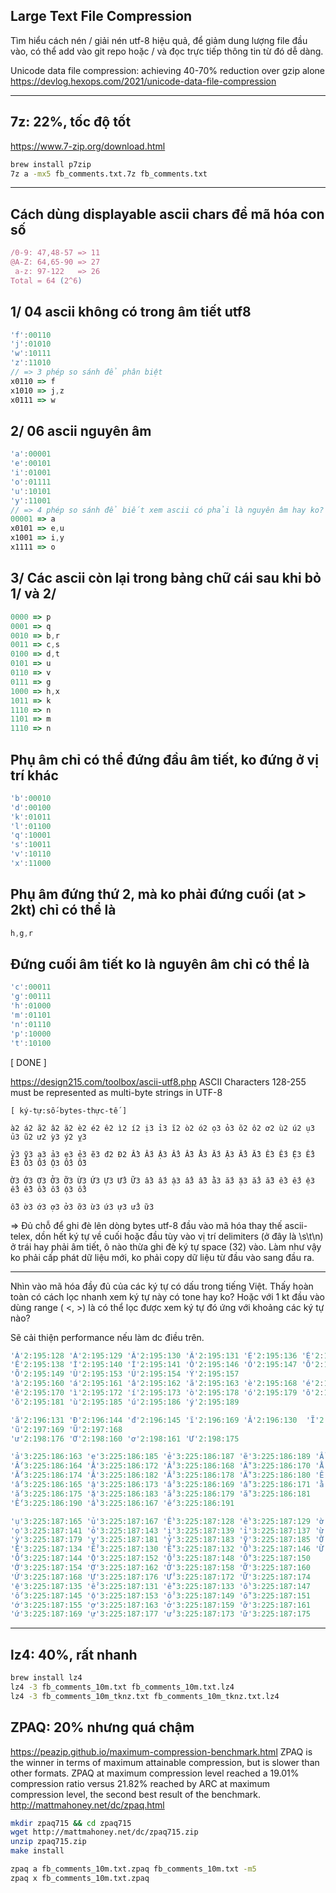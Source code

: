 ## Large Text File Compression

Tìm hiểu cách nén / giải nén utf-8 hiệu quả, để giảm dung lượng file đầu vào, có thể add vào git repo hoặc / và đọc trực tiếp thông tin từ đó dễ dàng.

Unicode data file compression: achieving 40-70% reduction over gzip alone
https://devlog.hexops.com/2021/unicode-data-file-compression

- - -

## 7z: 22%, tốc độ tốt
https://www.7-zip.org/download.html
```sh
brew install p7zip
7z a -mx5 fb_comments.txt.7z fb_comments.txt
```

- - -

## Cách dùng displayable ascii chars để mã hóa con số

```js
/0-9: 47,48-57 => 11
@A-Z: 64,65-90 => 27
 a-z: 97-122   => 26
Total = 64 (2^6)
```

## 1/ 04 ascii không có trong âm tiết utf8
```js
'f':00110
'j':01010
'w':10111
'z':11010
// => 3 phép so sánh để phân biệt
x0110 => f
x1010 => j,z
x0111 => w
```
## 2/ 06 ascii nguyên âm
```js
'a':00001
'e':00101
'i':01001
'o':01111
'u':10101
'y':11001
// => 4 phép so sánh để biết xem ascii có phải là nguyên âm hay ko?
00001 => a
x0101 => e,u
x1001 => i,y
x1111 => o
```
## 3/ Các ascii còn lại trong bảng chữ cái sau khi bỏ 1/ và 2/
```js
0000 => p
0001 => q
0010 => b,r
0011 => c,s
0100 => d,t
0101 => u
0110 => v
0111 => g
1000 => h,x
1011 => k
1110 => n
1101 => m
1110 => n
```
## Phụ âm chỉ có thể đứng đầu âm tiết, ko đứng ở vị trí khác
```js
'b':00010
'd':00100
'k':01011
'l':01100
'q':10001
's':10011
'v':10110
'x':11000
```

## Phụ âm đứng thứ 2, mà ko phải đứng cuối (at > 2kt) chỉ có thể là
```js
h,g,r
```
## Đứng cuối âm tiết ko là nguyên âm chỉ có thể là
```js
'c':00011
'g':00111
'h':01000
'm':01101
'n':01110
'p':10000
't':10100
```

[ DONE ]

https://design215.com/toolbox/ascii-utf8.php
ASCII Characters 128-255 must be represented as multi-byte strings in UTF-8

```
[ ký-tự:số-bytes-thực-tế ]

à2 á2 ã2 â2 ă2 è2 é2 ê2 ì2 í2 ị3 ỉ3 ĩ2 ò2 ó2 ọ3 ỏ3 õ2 ô2 ơ2 ù2 ú2 ụ3 ủ3 ũ2 ư2 ỳ3 ý2 ỵ3 

ỷ3 ỹ3 ạ3 ả3 ẹ3 ẻ3 ẽ3 đ2 Đ2 Ầ3 Ấ3 Ậ3 Ẩ3 Ẫ3 Ằ3 Ắ3 Ặ3 Ẳ3 Ẵ3 Ề3 Ế3 Ệ3 Ể3 Ễ3 Ồ3 Ố3 Ộ3 Ổ3 Ỗ3 

Ờ3 Ớ3 Ợ3 Ở3 Ỡ3 Ừ3 Ứ3 Ự3 Ử3 Ữ3 ầ3 ấ3 ậ3 ẩ3 ẫ3 ằ3 ắ3 ặ3 ẳ3 ẵ3 ề3 ế3 ệ3 ể3 ễ3 ồ3 ố3 ộ3 ổ3 

ỗ3 ờ3 ớ3 ợ3 ở3 ỡ3 ừ3 ứ3 ự3 ử3 ữ3
```

=> Đủ chỗ để ghi đè lên dòng bytes utf-8 đầu vào mã hóa thay thế ascii-telex, dồn hết ký tự về cuối hoặc đầu tùy vào vị trí delimiters (ở đây là \s\t\n) ở trái hay phải âm tiết, ô nào thừa ghi đè ký tự space (32) vào. Làm như vậy ko phải cấp phát dữ liệu mới, ko phải copy dữ liệu từ đầu vào sang đầu ra.

- - -

Nhìn vào mã hóa đầy đủ của các ký tự có dấu trong tiếng Việt. Thấy hoàn toàn có cách lọc nhanh xem ký tự này có tone hay ko? Hoặc với 1 kt đầu vào dùng range ( <, >) là có thể lọc được xem ký tự đó ứng với khoảng các ký tự nào?

Sẽ cải thiện performance nếu làm dc điều trên.

```js
'À'2:195:128 'Á'2:195:129 'Â'2:195:130 'Ã'2:195:131 'È'2:195:136 'É'2:195:137 
'Ê'2:195:138 'Ì'2:195:140 'Í'2:195:141 'Ò'2:195:146 'Ó'2:195:147 'Ô'2:195:148 
'Õ'2:195:149 'Ù'2:195:153 'Ú'2:195:154 'Ý'2:195:157 
'à'2:195:160 'á'2:195:161 'â'2:195:162 'ã'2:195:163 'è'2:195:168 'é'2:195:169
'ê'2:195:170 'ì'2:195:172 'í'2:195:173 'ò'2:195:178 'ó'2:195:179 'ô'2:195:180
'õ'2:195:181 'ù'2:195:185 'ú'2:195:186 'ý'2:195:189

'ă'2:196:131 'Đ'2:196:144 'đ'2:196:145 'ĩ'2:196:169 'Ă'2:196:130  'Ĩ'2:196:168 
'ũ'2:197:169 'Ũ'2:197:168
'ư'2:198:176 'Ơ'2:198:160 'ơ'2:198:161 'Ư'2:198:175

'ả'3:225:186:163 'ẹ'3:225:186:185 'ẻ'3:225:186:187 'ẽ'3:225:186:189 'Ầ'3:225:186:166
'Ấ'3:225:186:164 'Ậ'3:225:186:172 'Ẩ'3:225:186:168 'Ẫ'3:225:186:170 'Ằ'3:225:186:176
'Ắ'3:225:186:174 'Ặ'3:225:186:182 'Ẳ'3:225:186:178 'Ẵ'3:225:186:180 'Ế'3:225:186:190
'ấ'3:225:186:165 'ậ'3:225:186:173 'ẩ'3:225:186:169 'ẫ'3:225:186:171 'ằ'3:225:186:177
'ắ'3:225:186:175 'ặ'3:225:186:183 'ẳ'3:225:186:179 'ẵ'3:225:186:181
'Ế'3:225:186:190 'ầ'3:225:186:167 'ế'3:225:186:191

'ụ'3:225:187:165 'ủ'3:225:187:167 'Ề'3:225:187:128 'ề'3:225:187:129 'ờ'3:225:187:157
'ọ'3:225:187:141 'ỏ'3:225:187:143 'ị'3:225:187:139 'ỉ'3:225:187:137 'ừ'3:225:187:171
'ỳ'3:225:187:179 'ỵ'3:225:187:181 'ỷ'3:225:187:183 'ỹ'3:225:187:185 'Ờ'3:225:187:156
'Ệ'3:225:187:134 'Ể'3:225:187:130 'Ễ'3:225:187:132 'Ồ'3:225:187:146 'Ừ'3:225:187:170
'Ố'3:225:187:144 'Ộ'3:225:187:152 'Ổ'3:225:187:148 'Ỗ'3:225:187:150
'Ớ'3:225:187:154 'Ợ'3:225:187:162 'Ở'3:225:187:158 'Ỡ'3:225:187:160
'Ứ'3:225:187:168 'Ự'3:225:187:176 'Ử'3:225:187:172 'Ữ'3:225:187:174
'ệ'3:225:187:135 'ể'3:225:187:131 'ễ'3:225:187:133 'ồ'3:225:187:147
'ố'3:225:187:145 'ộ'3:225:187:153 'ổ'3:225:187:149 'ỗ'3:225:187:151
'ớ'3:225:187:155 'ợ'3:225:187:163 'ở'3:225:187:159 'ỡ'3:225:187:161
'ứ'3:225:187:169 'ự'3:225:187:177 'ử'3:225:187:173 'ữ'3:225:187:175
```

- - -

## lz4: 40%, rất nhanh
```sh
brew install lz4
lz4 -3 fb_comments_10m.txt fb_comments_10m.txt.lz4
lz4 -3 fb_comments_10m_tknz.txt fb_comments_10m_tknz.txt.lz4
````

## ZPAQ: 20% nhưng quá chậm
https://peazip.github.io/maximum-compression-benchmark.html
ZPAQ is the winner in terms of maximum attainable compression, but is slower than other formats. ZPAQ at maximum compression level reached a 19.01% compression ratio versus 21.82% reached by ARC at maximum compression level, the second best result of the benchmark.
http://mattmahoney.net/dc/zpaq.html

```sh
mkdir zpaq715 && cd zpaq715
wget http://mattmahoney.net/dc/zpaq715.zip
unzip zpaq715.zip
make install

zpaq a fb_comments_10m.txt.zpaq fb_comments_10m.txt -m5
zpaq x fb_comments_10m.txt.zpaq
```
